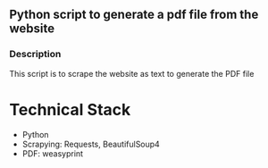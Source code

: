 ## Python script to generate a pdf file from the website

### Description
This script is to scrape the website as text to generate the PDF file

# Technical Stack
- Python
- Scrapying: Requests, BeautifulSoup4
- PDF: weasyprint